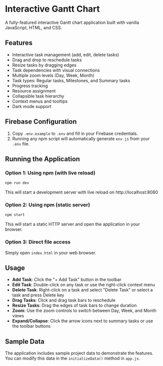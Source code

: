 # Interactive Gantt Chart

A fully-featured interactive Gantt chart application built with vanilla JavaScript, HTML, and CSS.

## Features

- Interactive task management (add, edit, delete tasks)
- Drag and drop to reschedule tasks
- Resize tasks by dragging edges
- Task dependencies with visual connections
- Multiple zoom levels (Day, Week, Month)
- Task types: Regular tasks, Milestones, and Summary tasks
- Progress tracking
- Resource assignment
- Collapsible task hierarchy
- Context menus and tooltips
- Dark mode support

## Firebase Configuration

1. Copy `.env.example` to `.env` and fill in your Firebase credentials.
2. Running any npm script will automatically generate `env.js` from your `.env` file.

## Running the Application

### Option 1: Using npm (with live reload)
```bash
npm run dev
```
This will start a development server with live reload on http://localhost:8080

### Option 2: Using npm (static server)
```bash
npm start
```
This will start a static HTTP server and open the application in your browser.

### Option 3: Direct file access
Simply open `index.html` in your web browser.

## Usage

- **Add Task**: Click the "+ Add Task" button in the toolbar
- **Edit Task**: Double-click on any task or use the right-click context menu
- **Delete Task**: Right-click on a task and select "Delete Task" or select a task and press Delete key
- **Drag Tasks**: Click and drag task bars to reschedule
- **Resize Tasks**: Drag the edges of task bars to change duration
- **Zoom**: Use the zoom controls to switch between Day, Week, and Month views
- **Expand/Collapse**: Click the arrow icons next to summary tasks or use the toolbar buttons

## Sample Data

The application includes sample project data to demonstrate the features. You can modify this data in the `initializeData()` method in `app.js`.